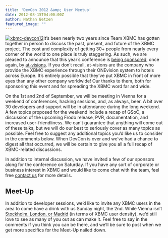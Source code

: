 ```yaml
---
title: 'DevCon 2012 &amp; User Meetup'
date: 2012-08-15T04:00:00Z
author: Nathan Betzen
featured_image: ""
---
```

[![](/sites/default/files/uploads/xbmc-devcon121-300x118.jpg "xbmc-devcon12")](/sites/default/files/uploads/xbmc-devcon121.jpg)It’s been nearly two years since Team XBMC has gotten together in person to discuss the past, present, and future of the XBMC project. The cost and complexity of getting 30+ people from nearly every corner of the world to one place is truly staggering. As such, we are pleased to announce that this year’s conference is [being sponsored](https://www.at-visions.com/XBMC-conference-in-Vienna.html/ "at-visions invites the XBMC dev conference"), once again, by [at-visions](https://www.at-visions.com/ "at-visions Hotel TV"). If you don’t recall, at-visions are the company who provide the XBMC experience through their ONEvision system to hotels across Europe. It’s entirely possible that they’ve put XBMC in front of more eyes than any other company worldwide! Our thanks to them, both for sponsoring this event and for spreading the XBMC word far and wide.

 On the 1st and 2nd of September, we will be meeting in Vienna for a weekend of conferences, hacking sessions, and, as always, beer. A bit over 30 developers and support will be in attendance during the long weekend. A few topics proposed for the weekend include a recap of GSoC, a discussion of the upcoming Frodo release, PVR, documentation, and increased user-friendliness. We can’t guarantee that anything will come out of these talks, but we will do our best to seriously cover as many topics as possible. Feel free to suggest any additional topics you’d like us to consider in the comments below. When DevCon is over and we’ve had a chance to digest all that occurred, we will be certain to give you all a full recap of XBMC-related discussions.

 In addition to internal discussion, we have invited a few of our sponsors along for the conference on Saturday. If you have any sort of corporate or business interest in XBMC and would like to come chat with the team, feel free [contact us](https://kodi.wiki/about/contact/ "XBMC Contact Info") for more details.

 Meet-Up
-------

 In addition to developer sessions, we’d like to invite any XBMC users in the area to come have a drink with us Sunday night, the 2nd. While Vienna isn’t [Stockholm, London, or Madrid](https://kodi.wiki/natethomas/2011/06/02/xbmc-statistics/ "XBMC User Statistics") (in terms of XBMC user density), we’d still love to see as many of you out as can make it. Feel free to say in the comments if you think you can be there, and we’ll be sure to post when we get more specifics for the Meet-Up nailed down.

 